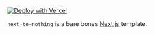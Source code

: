 [![Deploy with Vercel](https://vercel.com/button)](https://vercel.com/new/clone?repository-url=https%3A%2F%2Fgithub.com%2Fthomaswang%2Fnext-to-nothing)

`next-to-nothing` is a bare bones [Next.js](https://github.com/vercel/next.js) template.
